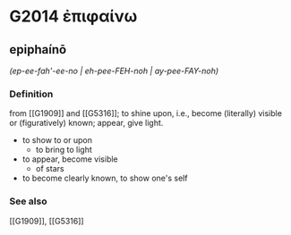 # G2014 ἐπιφαίνω

## epiphaínō

_(ep-ee-fah'-ee-no | eh-pee-FEH-noh | ay-pee-FAY-noh)_

### Definition

from [[G1909]] and [[G5316]]; to shine upon, i.e., become (literally) visible or (figuratively) known; appear, give light.

- to show to or upon
  - to bring to light
- to appear, become visible
  - of stars
- to become clearly known, to show one's self

### See also

[[G1909]], [[G5316]]

